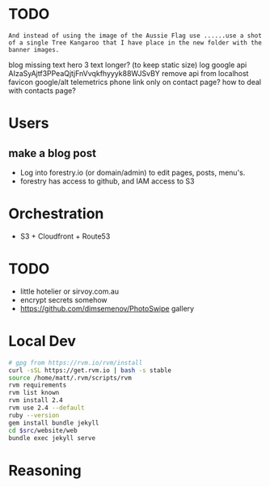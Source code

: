 # TODO
```
And instead of using the image of the Aussie Flag use ......use a shot of a single Tree Kangaroo that I have place in the new folder with the banner images.
```
blog
missing text
hero 3 text longer? (to keep static size)
log google api AIzaSyAjtf3PPeaQjtjFnVvqkfhyyyk88WJSvBY
remove api from localhost
favicon
google/alt telemetrics
phone link only on contact page?
how to deal with contacts page?


# Users

## make a blog post

* Log into forestry.io (or domain/admin) to edit pages, posts, menu's.
* forestry has access to github, and IAM access to S3

# Orchestration

* S3 + Cloudfront + Route53

# TODO

* little hotelier or sirvoy.com.au
* encrypt secrets somehow
* https://github.com/dimsemenov/PhotoSwipe gallery

# Local Dev

```bash
# gpg from https://rvm.io/rvm/install
curl -sSL https://get.rvm.io | bash -s stable
source /home/matt/.rvm/scripts/rvm
rvm requirements
rvm list known
rvm install 2.4
rvm use 2.4 --default 
ruby --version
gem install bundle jekyll
cd $src/website/web
bundle exec jekyll serve
```

# Reasoning